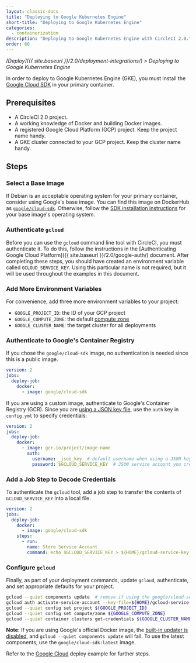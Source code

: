 ```yaml
---
layout: classic-docs
title: "Deploying to Google Kubernetes Engine"
short-title: "Deploying to Google Kubernetes Engine"
categories:
  - containerization
description: "Deploying to Google Kubernetes Engine with CircleCI 2.0."
order: 60
---
```

*[Deploy]({{ site.baseurl }}/2.0/deployment-integrations/) > Deploying to Google Kubernetes Engine*

In order to deploy to Google Kubernetes Engine (GKE), you must install the [Google Cloud SDK](https://cloud.google.com/sdk/) in your primary container.

## Prerequisites

- A CircleCI 2.0 project.
- A working knowledge of Docker and building Docker images.
- A registered Google Cloud Platform (GCP) project. Keep the project name handy.
- A GKE cluster connected to your GCP project. Keep the cluster name handy.

## Steps

### Select a Base Image

If Debian is an acceptable operating system for your primary container, consider using Google's base image. You can find this image on DockerHub as [`google/cloud-sdk`](https://hub.docker.com/r/google/cloud-sdk/). Otherwise, follow the [SDK installation instructions](https://cloud.google.com/sdk/) for your base image's operating system.

### Authenticate `gcloud`

Before you can use the `gcloud` command line tool with CircleCI, you must authenticate it. To do this, follow the instructions in the [Authenticating Google Cloud Platform]({{ site.baseurl }}/2.0/google-auth/) document. After completing these steps, you should have created an environment variable called `GCLOUD_SERVICE_KEY`. Using this particular name is not required, but it will be used throughout the examples in this document.

### Add More Environment Variables

For convenience, add three more environment variables to your project:

- `GOOGLE_PROJECT_ID`: the ID of your GCP project
- `GOOGLE_COMPUTE_ZONE`: the default [compute zone](https://cloud.google.com/compute/docs/regions-zones/)
- `GOOGLE_CLUSTER_NAME`: the target cluster for all deployments

### Authenticate to Google's Container Registry

If you chose the `google/cloud-sdk` image, no authentication is needed since this is a public image.

```yaml
version: 2
jobs:
  deploy-job:
    docker:
      - image: google/cloud-sdk
```

If you are using a custom image, authenticate to Google's Container Registry (GCR). Since you are [using a JSON key file](https://cloud.google.com/container-registry/docs/advanced-authentication#using_a_json_key_file), use the `auth` key in `config.yml` to specify credentials:

```yaml
version: 2
jobs:
  deploy-job:
    docker:
      - image: gcr.io/project/image-name
        auth:
          username: _json_key  # default username when using a JSON key file to authenticate
          password: $GCLOUD_SERVICE_KEY  # JSON service account you created
```

### Add a Job Step to Decode Credentials

To authenticate the `gcloud` tool, add a job step to transfer the contents of `GCLOUD_SERVICE_KEY` into a local file.

```yaml
version: 2
jobs:
  deploy-job:
    docker:
      - image: google/cloud-sdk
    steps:
      - run:
        name: Store Service Account
        command: echo $GCLOUD_SERVICE_KEY > ${HOME}/gcloud-service-key.json
```

### Configure `gcloud`

Finally, as part of your deployment commands, update `gcloud`, authenticate, and set appropriate defaults for your project.

```bash
gcloud --quiet components update  # remove if using the google/cloud-sdk image
gcloud auth activate-service-account --key-file=${HOME}/gcloud-service-key.json
gcloud --quiet config set project ${GOOGLE_PROJECT_ID}
gcloud --quiet config set compute/zone ${GOOGLE_COMPUTE_ZONE}
gcloud --quiet container clusters get-credentials ${GOOGLE_CLUSTER_NAME}
```

**Note:** If you are using Google's official Docker image, the [built-in updater is disabled](https://hub.docker.com/r/google/cloud-sdk/~/dockerfile/), and `gcloud --quiet components update` will fail. To use the latest components, use the `google/cloud-sdk:latest` image.

Refer to the [Google Cloud](https://circleci.com/docs/2.0/deployment-integrations/#google-cloud) deploy example for further steps.